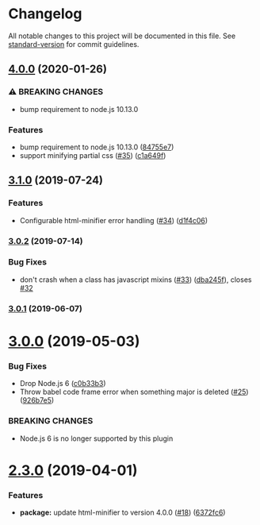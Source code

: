 # Changelog

All notable changes to this project will be documented in this file. See [standard-version](https://github.com/conventional-changelog/standard-version) for commit guidelines.

## [4.0.0](https://github.com/cfware/babel-plugin-template-html-minifier/compare/v3.1.0...v4.0.0) (2020-01-26)


### ⚠ BREAKING CHANGES

* bump requirement to node.js 10.13.0

### Features

* bump requirement to node.js 10.13.0 ([84755e7](https://github.com/cfware/babel-plugin-template-html-minifier/commit/84755e7210daff50abc61a5b6bddbd32e5ba2943))
* support minifying partial css ([#35](https://github.com/cfware/babel-plugin-template-html-minifier/issues/35)) ([c1a649f](https://github.com/cfware/babel-plugin-template-html-minifier/commit/c1a649f97ccf595960d0efe219d020712d8dcd0b))

## [3.1.0](https://github.com/cfware/babel-plugin-template-html-minifier/compare/v3.0.2...v3.1.0) (2019-07-24)


### Features

* Configurable html-minifier error handling ([#34](https://github.com/cfware/babel-plugin-template-html-minifier/issues/34)) ([d1f4c06](https://github.com/cfware/babel-plugin-template-html-minifier/commit/d1f4c06))



### [3.0.2](https://github.com/cfware/babel-plugin-template-html-minifier/compare/v3.0.1...v3.0.2) (2019-07-14)


### Bug Fixes

* don't crash when a class has javascript mixins ([#33](https://github.com/cfware/babel-plugin-template-html-minifier/issues/33)) ([dba245f](https://github.com/cfware/babel-plugin-template-html-minifier/commit/dba245f)), closes [#32](https://github.com/cfware/babel-plugin-template-html-minifier/issues/32)



### [3.0.1](https://github.com/cfware/babel-plugin-template-html-minifier/compare/v3.0.0...v3.0.1) (2019-06-07)



# [3.0.0](https://github.com/cfware/babel-plugin-template-html-minifier/compare/v2.3.0...v3.0.0) (2019-05-03)


### Bug Fixes

* Drop Node.js 6 ([c0b33b3](https://github.com/cfware/babel-plugin-template-html-minifier/commit/c0b33b3))
* Throw babel code frame error when something major is deleted ([#25](https://github.com/cfware/babel-plugin-template-html-minifier/issues/25)) ([926b7e5](https://github.com/cfware/babel-plugin-template-html-minifier/commit/926b7e5))


### BREAKING CHANGES

* Node.js 6 is no longer supported by this plugin



# [2.3.0](https://github.com/cfware/babel-plugin-template-html-minifier/compare/v2.2.1...v2.3.0) (2019-04-01)


### Features

* **package:** update html-minifier to version 4.0.0 ([#18](https://github.com/cfware/babel-plugin-template-html-minifier/issues/18)) ([6372fc6](https://github.com/cfware/babel-plugin-template-html-minifier/commit/6372fc6))
